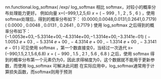 nn.functional.log_softmax(/exp/log_softmax 相比 softmax，对较小的概率分布处理能力更好。 例如向量 x=(−999,1,2,5,6) 𝑥 = ( − 999 , 1 , 2 , 5 , 6 ) ，使用softmax处理后，得到的概率分布如下： (0.0000,0.0048,0.0131,0.2641,0.7179) ( 0.0000 , 0.0048 , 0.0131 , 0.2641 , 0.7179 ) 使用 log_softmax 之后得到的概率分布如下： (−1.0053e+03,−5.3314e+00,−4.3314e+00,−1.3314e+00,−3.3141e−01) ( − 1.0053 𝑒 + 03 , − 5.3314 𝑒 + 00 , − 4.3314 𝑒 + 00 , − 1.3314 𝑒 + 00 , − 3.3141 𝑒 − 01 ) 可见使用 softmax ，第一个数直接变0，当经过一次迭代 x=(−990,1.5,2.1,5.6,6.8) 𝑥 = ( − 990 , 1.5 , 2.1 , 5.6 , 6.8 ) 之后，使用 softmax 得到的概率分布第一个元素仍为0，因此求得梯度为0，这个数据就不能用于更新参数，而使用 log_softmax  可解决此问题在实际应用中，log_softmax通常用于计算损失函数，而softmax则用于预测